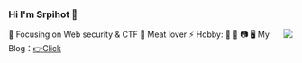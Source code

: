 ### Hi I'm Srpihot 👋
<img align="right" src="https://github-readme-stats.vercel.app/api?username=Srpihot&show_icons=true">

:orange_book: Focusing on Web security & CTF
:meat_on_bone: Meat lover
⚡ Hobby: 🏀 🎸 📷
🖥 My Blog：[👉Click](http://srpihot.site)
